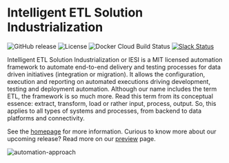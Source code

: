 # Intelligent ETL Solution Industrialization

![GitHub release](https://img.shields.io/github/release-pre/metadew/iesi.svg)
![License](https://img.shields.io/badge/license-MIT-green.svg)
![Docker Cloud Build Status](https://img.shields.io/docker/cloud/build/metadew/iesi.svg)
[![Slack Status](https://img.shields.io/badge/slack-join_chat-white.svg?logo=slack&style=social)](https://join.slack.com/t/metadew/shared_invite/enQtNjMzOTk0MjI0Mzg1LTI4OThjYmVlMWRkYjg1OTkwZjAyYmQzMjU5OWVlZTJlMGIzMWVhZTE3N2RjZGVmOTk2MDRiNjk0Y2ViMjgyYTU)

Intelligent ETL Solution Industrialization or IESI is a MIT licensed automation framework to automate end-to-end delivery and testing processes for data driven initiatives (integration or migration). 
It allows the configuration, execution and reporting on automated executions driving development, testing and deployment automation. 
Although our name includes the term ETL, the framework is so much more. 
Read this term from its conceptual essence: extract, transform, load or rather input, process, output. 
So, this applies to all types of systems and processes, from backend to data platforms and connectivity.

See the [homepage](https://metadew.github.io/iesi/index.html) for more information. 
Curious to know more about our upcoming release? Read more on our [preview](https://github.com/metadew/iesi/wiki/Next-release-preview) page.

![automation-approach](https://metadew.github.io/iesi/images/introduction/automation-approach.png)


